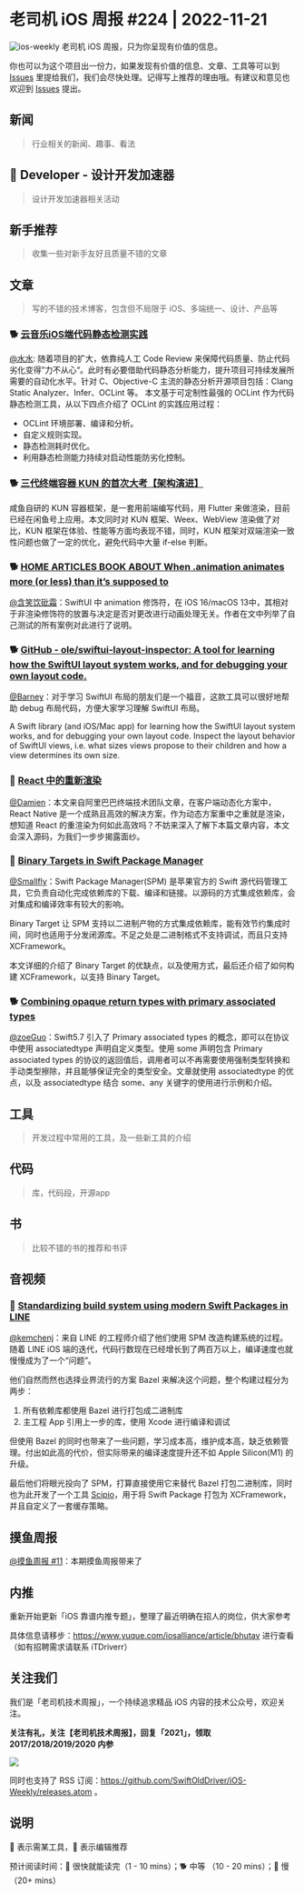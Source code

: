 # 老司机 iOS 周报 #224 | 2022-11-21

![ios-weekly](https://github.com/SwiftOldDriver/iOS-Weekly/blob/master/assets/ios-weekly.png?raw=true)
老司机 iOS 周报，只为你呈现有价值的信息。

你也可以为这个项目出一份力，如果发现有价值的信息、文章、工具等可以到 [Issues](https://github.com/SwiftOldDriver/iOS-Weekly/issues) 里提给我们，我们会尽快处理。记得写上推荐的理由哦。有建议和意见也欢迎到 [Issues](https://github.com/SwiftOldDriver/iOS-Weekly/issues) 提出。

## 新闻

> 行业相关的新闻、趣事、看法

##  Developer - 设计开发加速器

> 设计开发加速器相关活动

## 新手推荐

> 收集一些对新手友好且质量不错的文章

## 文章

> 写的不错的技术博客，包含但不局限于 iOS、多端统一、设计、产品等

### 🐕 [云音乐iOS端代码静态检测实践](https://mp.weixin.qq.com/s/5ZcGBCnrUYwUA0RXyPJt9w)
[@水水](https://www.xuyanlan.com/): 随着项目的扩大，依靠纯人工 Code Review 来保障代码质量、防止代码劣化变得”力不从心“。此时有必要借助代码静态分析能力，提升项目可持续发展所需要的自动化水平。针对 C、Objective-C 主流的静态分析开源项目包括：Clang Static Analyzer、Infer、OCLint 等。
本文基于可定制性最强的 OCLint 作为代码静态检测工具，从以下四点介绍了 OCLint 的实践应用过程：

- OCLint 环境部署、编译和分析。
- 自定义规则实现。
- 静态检测耗时优化。
- 利用静态检测能力持续对启动性能防劣化控制。

### 🐕 [三代终端容器 KUN 的首次大考【架构演进】](https://mp.weixin.qq.com/s/26SCEM6QPhAazydRUq9h3Q)
咸鱼自研的 KUN 容器框架，是一套用前端编写代码，用 Flutter 来做渲染，目前已经在闲鱼号上应用。本文同时对 KUN 框架、Weex、WebView 渲染做了对比，KUN 框架在体验、性能等方面均表现不错，同时，KUN 框架对双端渲染一致性问题也做了一定的优化，避免代码中大量 if-else 判断。

### 🐕 [HOME ARTICLES BOOK ABOUT When .animation animates more (or less) than it’s supposed to](https://oleb.net/2022/animation-modifier-position/)

[@含笑饮砒霜](https://weibo.com/chinafishnews/)：SwiftUI 中 animation 修饰符，在 iOS 16/macOS 13中，其相对于非渲染修饰符的放置与决定是否对更改进行动画处理无关。作者在文中列举了自己测试的所有案例对此进行了说明。

### 🐕 [GitHub - ole/swiftui-layout-inspector: A tool for learning how the SwiftUI layout system works, and for debugging your own layout code.](https://github.com/ole/swiftui-layout-inspector)

[@Barney](https://github.com/BarneyZhaoooo)：对于学习 SwiftUI 布局的朋友们是一个福音，这款工具可以很好地帮助 debug 布局代码，方便大家学习理解 SwiftUI 布局。

A Swift library (and iOS/Mac app) for learning how the SwiftUI layout system works, and for debugging your own layout code. Inspect the layout behavior of SwiftUI views, i.e. what sizes views propose to their children and how a view determines its own size.


### 🐎 [React 中的重新渲染](https://mp.weixin.qq.com/s/ADx8PuNvg4xVVLBeh265kw)

[@Damien](https://github.com/ZengyiMa/)：本文来自阿里巴巴终端技术团队文章，在客户端动态化方案中，React Native 是一个成熟且高效的解决方案，作为动态方案重中之重就是渲染，想知道 React 的重渲染为何如此高效吗？不妨来深入了解下本篇文章内容，本文会深入源码，为我们一步步揭露面纱。

### 🐎 [Binary Targets in Swift Package Manager](https://www.avanderlee.com/optimization/binary-targets-swift-package-manager/#the-upsides-of-binary-targets)

[@Smallfly](https://github.com/iostalks)：Swift Package Manager(SPM) 是苹果官方的 Swift 源代码管理工具，它负责自动化完成依赖库的下载、编译和链接。以源码的方式集成依赖库，会对集成和编译效率有较大的影响。

Binary Target 让 SPM 支持以二进制产物的方式集成依赖库，能有效节约集成时间，同时也适用于分发闭源库。不足之处是二进制格式不支持调试，而且只支持 XCFramework。

本文详细的介绍了 Binary Target 的优缺点，以及使用方式，最后还介绍了如何构建 XCFramework，以支持 Binary Target。

### 🐕 [Combining opaque return types with primary associated types](https://www.swiftbysundell.com/articles/opaque-return-types-primary-associated-types/)

[@zoeGuo](https://github.com/zoeGuo)：Swift5.7 引入了 Primary associated types 的概念，即可以在协议中使用 associatedtype 声明自定义类型。使用 some 声明包含 Primary associated types 的协议的返回值后，调用者可以不再需要使用强制类型转换和手动类型擦除，并且能够保证完全的类型安全。文章就使用 associatedtype 的优点，以及 associatedtype 结合 some、any 关键字的使用进行示例和介绍。


## 工具

> 开发过程中常用的工具，及一些新工具的介绍

## 代码

> 库，代码段，开源app

## 书

> 比较不错的书的推荐和书评

## 音视频

### 🐢 [Standardizing build system using modern Swift Packages in LINE](https://attendees.bizzabo.com/417034/agenda/activity/1022649)

[@kemchenj](https://kemchenj.github.io/)：来自 LINE 的工程师介绍了他们使用 SPM 改造构建系统的过程。随着 LINE iOS 端的迭代，代码行数现在已经增长到了两百万以上，编译速度也就慢慢成为了一个“问题”。

他们自然而然也选择业界流行的方案 Bazel 来解决这个问题，整个构建过程分为两步：

1. 所有依赖库都使用 Bazel 进行打包成二进制库
2. 主工程 App 引用上一步的库，使用 Xcode 进行编译和调试

但使用 Bazel 的同时也带来了一些问题，学习成本高，维护成本高，缺乏依赖管理。付出如此高的代价，但实际带来的编译速度提升还不如 Apple Silicon(M1) 的升级。

最后他们将眼光投向了 SPM，打算直接使用它来替代 Bazel 打包二进制库，同时也为此开发了一个工具 [Scipio](https://github.com/giginet/Scipio)，用于将 Swift Package 打包为 XCFramework，并且自定义了一套缓存策略。

## 摸鱼周报

[@摸鱼周报 #11](https://mp.weixin.qq.com/s/hE9wYlLX8F1sKjIF5eIPVQ)：本期摸鱼周报带来了

## 内推

重新开始更新「iOS 靠谱内推专题」，整理了最近明确在招人的岗位，供大家参考

具体信息请移步：https://www.yuque.com/iosalliance/article/bhutav 进行查看（如有招聘需求请联系 iTDriverr）

## 关注我们

我们是「老司机技术周报」，一个持续追求精品 iOS 内容的技术公众号，欢迎关注。

**关注有礼，关注【老司机技术周报】，回复「2021」，领取 2017/2018/2019/2020 内参**

![](https://github.com/SwiftOldDriver/iOS-Weekly/blob/master/assets/qrcode_for_wechat.jpg?raw=true)

同时也支持了 RSS 订阅：https://github.com/SwiftOldDriver/iOS-Weekly/releases.atom 。

## 说明

🚧 表示需某工具，🌟 表示编辑推荐

预计阅读时间：🐎 很快就能读完（1 - 10 mins）；🐕 中等 （10 - 20 mins）；🐢 慢（20+ mins）
